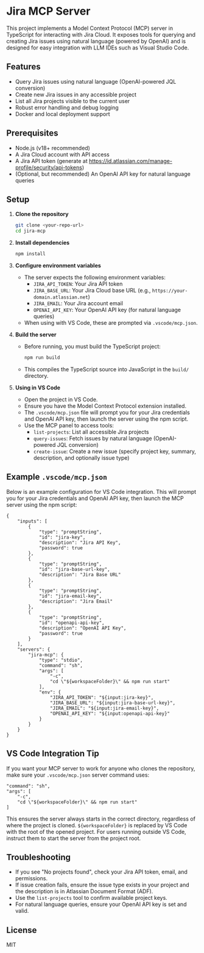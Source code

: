 # Jira MCP Server

This project implements a Model Context Protocol (MCP) server in TypeScript for interacting with Jira Cloud. It exposes tools for querying and creating Jira issues using natural language (powered by OpenAI) and is designed for easy integration with LLM IDEs such as Visual Studio Code.

## Features
- Query Jira issues using natural language (OpenAI-powered JQL conversion)
- Create new Jira issues in any accessible project
- List all Jira projects visible to the current user
- Robust error handling and debug logging
- Docker and local deployment support

## Prerequisites
- Node.js (v18+ recommended)
- A Jira Cloud account with API access
- A Jira API token (generate at https://id.atlassian.com/manage-profile/security/api-tokens)
- (Optional, but recommended) An OpenAI API key for natural language queries

## Setup
1. **Clone the repository**
   ```sh
   git clone <your-repo-url>
   cd jira-mcp
   ```
2. **Install dependencies**
   ```sh
   npm install
   ```
3. **Configure environment variables**
   - The server expects the following environment variables:
     - `JIRA_API_TOKEN`: Your Jira API token
     - `JIRA_BASE_URL`: Your Jira Cloud base URL (e.g., `https://your-domain.atlassian.net`)
     - `JIRA_EMAIL`: Your Jira account email
     - `OPENAI_API_KEY`: Your OpenAI API key (for natural language queries)
   - When using with VS Code, these are prompted via `.vscode/mcp.json`.

4. **Build the server**
   - Before running, you must build the TypeScript project:
     ```sh
     npm run build
     ```
   - This compiles the TypeScript source into JavaScript in the `build/` directory.

5. **Using in VS Code**
   - Open the project in VS Code.
   - Ensure you have the Model Context Protocol extension installed.
   - The `.vscode/mcp.json` file will prompt you for your Jira credentials and OpenAI API key, then launch the server using the npm script.
   - Use the MCP panel to access tools:
     - `list-projects`: List all accessible Jira projects
     - `query-issues`: Fetch issues by natural language (OpenAI-powered JQL conversion)
     - `create-issue`: Create a new issue (specify project key, summary, description, and optionally issue type)

## Example `.vscode/mcp.json`

Below is an example configuration for VS Code integration. This will prompt you for your Jira credentials and OpenAI API key, then launch the MCP server using the npm script:

```jsonc
{
    "inputs": [
        {
            "type": "promptString",
            "id": "jira-key",
            "description": "Jira API Key",
            "password": true
        },
        {
            "type": "promptString",
            "id": "jira-base-url-key",
            "description": "Jira Base URL"
        },
        {
            "type": "promptString",
            "id": "jira-email-key",
            "description": "Jira Email"
        },
        {
            "type": "promptString",
            "id": "openapi-api-key",
            "description": "OpenAI API Key",
            "password": true
        }
    ],
    "servers": {
        "jira-mcp": {
            "type": "stdio",
            "command": "sh",
            "args": [
                "-c",
                "cd \"${workspaceFolder}\" && npm run start"
            ],
            "env": {
                "JIRA_API_TOKEN": "${input:jira-key}",
                "JIRA_BASE_URL": "${input:jira-base-url-key}",
                "JIRA_EMAIL": "${input:jira-email-key}",
                "OPENAI_API_KEY": "${input:openapi-api-key}"
            }
        }
    }
}
```

## VS Code Integration Tip
If you want your MCP server to work for anyone who clones the repository, make sure your `.vscode/mcp.json` server command uses:

```jsonc
"command": "sh",
"args": [
    "-c",
    "cd \"${workspaceFolder}\" && npm run start"
]
```

This ensures the server always starts in the correct directory, regardless of where the project is cloned. `${workspaceFolder}` is replaced by VS Code with the root of the opened project. For users running outside VS Code, instruct them to start the server from the project root.

## Troubleshooting
- If you see "No projects found", check your Jira API token, email, and permissions.
- If issue creation fails, ensure the issue type exists in your project and the description is in Atlassian Document Format (ADF).
- Use the `list-projects` tool to confirm available project keys.
- For natural language queries, ensure your OpenAI API key is set and valid.

## License
MIT
